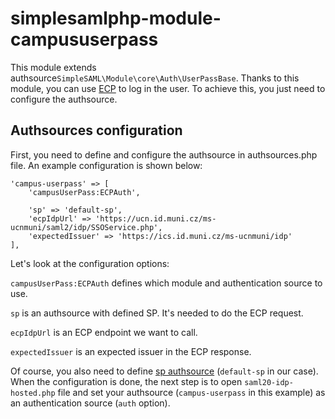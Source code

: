 # simplesamlphp-module-campususerpass

This module extends authsource`SimpleSAML\Module\core\Auth\UserPassBase`. Thanks to this module, you can use [ECP](http://docs.oasis-open.org/security/saml/Post2.0/saml-ecp/v2.0/saml-ecp-v2.0.html) to log in the user. To achieve this, you just need to configure the authsource.

## Authsources configuration

First, you need to define and configure the authsource in authsources.php file. An example configuration is shown below:

    'campus-userpass' => [
        'campusUserPass:ECPAuth',
        
        'sp' => 'default-sp',
        'ecpIdpUrl' => 'https://ucn.id.muni.cz/ms-ucnmuni/saml2/idp/SSOService.php',
        'expectedIssuer' => 'https://ics.id.muni.cz/ms-ucnmuni/idp'
    ],

Let's look at the configuration options:

`campusUserPass:ECPAuth` defines which module and authentication source to use.

`sp` is an authsource with defined SP. It's needed to do the ECP request.

`ecpIdpUrl` is an ECP endpoint we want to call.

`expectedIssuer` is an expected issuer in the ECP response.

Of course, you also need to define [sp authsource](https://simplesamlphp.org/docs/latest/saml/sp.html) (`default-sp` in our case). When the configuration is done, the next step is to open `saml20-idp-hosted.php` file and set your authsource (`campus-userpass` in this example) as an authentication source (`auth` option).